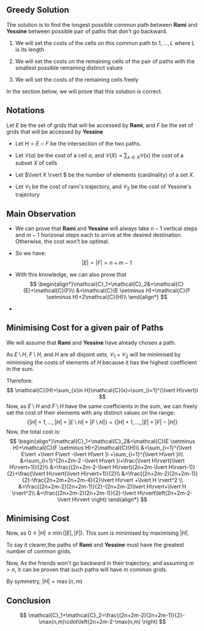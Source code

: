 ## Greedy Solution

The solution is to find the longest possible commun path between **Rami** and **Yessine** between possible pair of paths that don't go backward.

1. We will set the costs of the cells on this commun path to $1,\dots,L$ where $L$ is its length

2. We will set the costs on the remaining cells of the pair of paths with the smallest possible remaining distinct values
3. We will set the costs of the remaining cells freely

In the section below, we will prove that this solution is correct.

## Notations

Let $E$ be the set of grids that will be accessed by **Rami**, and $F$ be the set of grids that will be accessed by **Yessine**

- Let $H=E\cap F$ be the intersection of the two paths.

- Let $\mathcal{C}(a)$ be the cost of a cell $a,$ and $\mathcal{C}(X)=\sum_{x\in X} \mathcal{C}(x)$ the cost of a subset $X$ of cells

- Let $\lvert X \rvert $ be the number of elements (cardinality) of a set $X.$

- Let $\mathcal{C}_1$ be the cost of rami's trajectory, and $\mathcal{C}_2$ be the cost of Yessine's trajectory

## Main Observation

- We can prove that **Rami** and **Yessine** will always take $n-1$ vertical steps and $m-1$ horizonal steps each to arrive at the desired destination. Otherwise, the cost won't be optimal.

- So we have:
  $$
  \lvert E\rvert=\lvert F\rvert=n+m-1
  $$
  

- With this knowledge, we can also prove that
  $$
  \begin{align*}\mathcal{C}_1+\mathcal{C}_2&=\mathcal{C}(E)+\mathcal{C}(F)\\
  &=\mathcal{C}(E \setminus H)+\mathcal{C}(F \setminus H)+2\mathcal{C}(H)\\
  \end{align*}
  $$

- 

## Minimising Cost for a given pair of Paths

We will assume that **Rami** and **Yessine** have already chosen a path.

As $E \setminus H,\ F \setminus H,$ and $H$ are all disjoint sets, $\mathcal{C}_1+\mathcal{C}_2$ will be minimised by minimising the costs of elements of $H$ because it has the highest coefficient in the sum.

Therefore:
$$
\mathcal{C}(H)=\sum_{x\in H}\mathcal{C}(x)=\sum_{i=1}^{\lvert H\rvert}i
$$
Now, as $E \setminus H$ and $F \setminus H$  have the same coefficients in the sum, we can freely set the cost of their elements with any distinct values on the range: 
$$
\{\lvert H\rvert+1,\dots,\lvert H\rvert+\lvert E \setminus H\rvert +\lvert F \setminus H\rvert\}=\{\lvert H\rvert+1,\dots,\lvert E \rvert +\lvert F\rvert-\lvert H\rvert\}
$$
Now, the total cost is:
$$
\begin{align*}\mathcal{C}_1+\mathcal{C}_2&=\mathcal{C}(E \setminus H)+\mathcal{C}(F \setminus H)+2\mathcal{C}(H)\\
&=\sum_{i=1}^{\lvert E\vert +\lvert F\vert -\lvert H\vert }i +\sum_{i=1}^{\lvert H\vert }i\\
&=\sum_{i=1}^{2n+2m-2 -\lvert H\vert }i+\frac{\lvert H\rvert(\lvert H\rvert+1)}{2}\\
&=\frac{(2n+2m-2-\lvert H\rvert)(2n+2m-\lvert H\rvert-1)}{2}+\frac{\lvert H\rvert(\lvert H\rvert+1)}{2}\\
&=\frac{(2n+2m-2)(2n+2m-1)}{2}-\frac{2n+2m+2n+2m-4}{2}\lvert H\rvert +\lvert H \rvert^2 \\
&=\frac{(2n+2m-2)(2n+2m-1)}{2}-(2n+2m-2)\lvert H\rvert+\lvert H \rvert^2\\
&=\frac{(2n+2m-2)(2n+2m-1)}{2}-\lvert H\rvert\left(2n+2m-2-\lvert H\rvert \right)
\end{align*}
$$

## Minimising Cost

Now, as $0\leq \lvert H\rvert \leq \min(\lvert E\rvert ,\lvert F\rvert).$ This sum is minimised by maximising $\lvert H\rvert.$

To say it clearer,the paths of **Rami** and **Yessine** must have the greatest number of common grids.

Now, As the friends won't go backward in their trajectory, and assuming $m>n,$ it can be proven that such paths will have $m$ common grids.

By symmetry, $\lvert H\rvert =\max(n,m)$

## Conclusion

$$
\mathcal{C}_1+\mathcal{C}_2=\frac{(2n+2m-2)(2n+2m-1)}{2}-\max(n,m)\cdot\left(2n+2m-2-\max(n,m) \right)
$$


